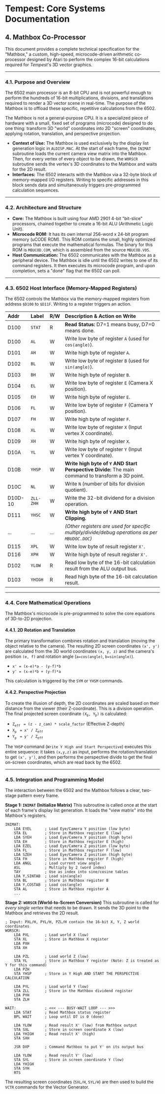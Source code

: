 # Tempest: Core Systems Documentation

## 4. Mathbox Co-Processor

This document provides a complete technical specification for the "Mathbox," a custom, high-speed, microcode-driven arithmetic co-processor designed by Atari to perform the complex 16-bit calculations required for *Tempest*'s 3D vector graphics.

---

### 4.1. Purpose and Overview

The 6502 main processor is an 8-bit CPU and is not powerful enough to perform the hundreds of 16-bit multiplications, divisions, and translations required to render a 3D vector scene in real-time. The purpose of the Mathbox is to offload these specific, repetitive calculations from the 6502.

The Mathbox is not a general-purpose CPU. It is a specialized piece of hardware with a small, fixed set of programs (microcode) designed to do one thing: transform 3D "world" coordinates into 2D "screen" coordinates, applying rotation, translation, and perspective projection.

-   **Context of Use:** The Mathbox is used exclusively by the display list generation logic in `ALDISP.MAC`. At the start of each frame, the `INIMAT` subroutine loads the current camera view matrix into the Mathbox. Then, for every vertex of every object to be drawn, the `WORSCR` subroutine sends the vertex's 3D coordinates to the Mathbox and waits for the 2D result.
-   **Interfaces:** The 6502 interacts with the Mathbox via a 32-byte block of memory-mapped I/O registers. Writing to specific addresses in this block sends data and simultaneously triggers pre-programmed calculation sequences.

---

### 4.2. Architecture and Structure

-   **Core:** The Mathbox is built using four AMD 2901 4-bit "bit-slice" processors, chained together to create a 16-bit ALU (Arithmetic Logic Unit).
-   **Microcode ROM:** It has its own internal 256-word x 24-bit program memory (uCODE ROM). This ROM contains the small, highly optimized programs that execute the mathematical formulas. The binary for this ROM is `MBUCOD.COM`, which is assembled from the source `MBUCOD.V05`.
-   **Host Communication:** The 6502 communicates with the Mathbox as a peripheral device. The Mathbox is idle until the 6502 writes to one of its command registers. It then executes its microcode program, and upon completion, sets a "done" flag that the 6502 can poll.

---

### 4.3. 6502 Host Interface (Memory-Mapped Registers)

The 6502 controls the Mathbox via the memory-mapped registers from address `$D100` to `$D11F`. Writing to a register triggers an action.

| Addr | Label   | R/W | Description & Action on Write                                                                                |
| :--- | :------ | :-- | :----------------------------------------------------------------------------------------------------------- |
| D100 | `STAT`  | R   | **Read Status:** D7=1 means busy, D7=0 means done.                                                           |
| D100 | `AL`    | W   | Write low byte of register `A` (used for `cos(angle)`).                                                        |
| D101 | `AH`    | W   | Write high byte of register `A`.                                                                             |
| D102 | `BL`    | W   | Write low byte of register `B` (used for `sin(angle)`).                                                        |
| D103 | `BH`    | W   | Write high byte of register `B`.                                                                             |
| D104 | `EL`    | W   | Write low byte of register `E` (Camera X position).                                                          |
| D105 | `EH`    | W   | Write high byte of register `E`.                                                                             |
| D106 | `FL`    | W   | Write low byte of register `F` (Camera Y position).                                                          |
| D107 | `FH`    | W   | Write high byte of register `F`.                                                                             |
| D108 | `XL`    | W   | Write low byte of register `X` (Input vertex X coordinate).                                                  |
| D109 | `XH`    | W   | Write high byte of register `X`.                                                                             |
| D10A | `YL`    | W   | Write low byte of register `Y` (Input vertex Y coordinate).                                                  |
| D10B | `YHSP`  | W   | **Write high byte of `Y` AND Start Perspective Divide:** The main command to transform a 3D point.             |
| D10C | `NL`    | W   | Write `N` (number of bits for division quotient).                                                            |
| D10D-10| `ZLL-ZHH`| W   | Write the 32-bit dividend for a division operation.                                                        |
| D111 | `YHSC`  | W   | **Write high byte of `Y` AND Start Clipping.**                                                                 |
| ...  | ...     |...  | *(Other registers are used for specific multiply/divide/debug operations as per `MBUDOC.DOC`)*                |
| D115 | `XPL`   | W   | Write low byte of result register `X'`.                                                                     |
| D116 | `XPH`   | W   | Write high byte of result register `X'`.                                                                    |
| D102 | `YLOW`  | R   | Read low byte of the 16-bit calculation result from the ALU output bus.                                      |
| D103 | `YHIGH` | R   | Read high byte of the 16-bit calculation result.                                                             |

---

### 4.4. Core Mathematical Operations

The Mathbox's microcode is pre-programmed to solve the core equations of 3D-to-2D projection.

#### 4.4.1. 2D Rotation and Translation

The primary transformation combines rotation and translation (moving the object relative to the camera). The resulting 2D screen coordinates `(x', y')` are calculated from the 3D world coordinates `(x, y, z)` and the camera's position `(e, f)` and rotation angle (`a=cos(angle)`, `b=sin(angle)`).

-   `x' = (x-e)*a - (y-f)*b`
-   `y' = (x-e)*b + (y-f)*a`

This calculation is triggered by the `SYM` or `YHSM` commands.

#### 4.4.2. Perspective Projection

To create the illusion of depth, the 2D coordinates are scaled based on their distance from the viewer (their Z-coordinate). This is a division operation. The final projected screen coordinate `(X`<sub>`p`</sub>`, Y`<sub>`p`</sub>`)` is calculated:

-   `Z`<sub>`eff`</sub> ` = (z - z_cam) * scale_factor` (Effective Z-depth)
-   `X`<sub>`p`</sub> ` = x' / Z`<sub>`eff`</sub>
-   `Y`<sub>`p`</sub> ` = y' / Z`<sub>`eff`</sub>

The `YHSP` command (`Write Y High and Start Perspective`) executes this entire sequence: it takes `(x,y,z)` as input, performs the rotation/translation to get `(x', y')`, and then performs the perspective divide to get the final on-screen coordinates, which are read back by the 6502.

---

### 4.5. Integration and Programming Model

The interaction between the 6502 and the Mathbox follows a clear, two-stage pattern every frame.

**Stage 1: `INIMAT` (Initialize Matrix)**
This subroutine is called once at the start of each frame's display list generation. It loads the "view matrix" into the Mathbox's registers.
```assembly
INIMAT:
    LDA EYEL      ; Load Eye/Camera Y position (low byte)
    STA EL        ; Store in Mathbox register E (low)
    LDA SYEH      ; Load Eye/Camera Y position (high byte)
    STA EH        ; Store in Mathbox register E (high)
    LDA EZEL      ; Load Eye/Camera Z position (low byte)
    STA FL        ; Store in Mathbox register F (low)
    LDA SZEH      ; Load Eye/Camera Z position (high byte)
    STA FH        ; Store in Mathbox register F (high)
    LDA ANGL      ; Load current view angle
    ASL           ; Multiply by 2 (word index)
    TAY           ; Use as index into sine/cosine tables
    LDA Y,SINTAB  ; Load sin(angle)
    STA BL        ; Store in Mathbox register B
    LDA Y,COSTAB  ; Load cos(angle)
    STA AL        ; Store in Mathbox register A
    ...
```

**Stage 2: `WORSCR` (World-to-Screen Conversion)**
This subroutine is called for *every single vertex* that needs to be drawn. It sends the 3D point to the Mathbox and retrieves the 2D result.

```assembly
; Input: PXL/H, PYL/H, PZL/H contain the 16-bit X, Y, Z world coordinates
WORSCR:
    LDA PXL       ; Load world X (low)
    STA XL        ; Store in Mathbox X register
    LDA PXH
    STA XH

    LDA PZL       ; Load world Z (low)
    STA YL        ; Store in Mathbox Y register (Note: Z is treated as Y for this command)
    LDA PZH
    STA YHSP      ; Store in Y High AND START THE PERSPECTIVE CALCULATION

    LDA PYL       ; Load world Y (low)
    STA ZLL       ; Store in the Mathbox dividend register
    LDA PYH
    STA ZLH

WAIT:             ; <<< --- BUSY-WAIT LOOP --- >>>
    LDA STAT      ; Read Mathbox status register
    BPL WAIT      ; Loop until D7 is 0 (done)

    LDA YLOW      ; Read result X' (low) from Mathbox output
    STA SXL       ; Store in screen coordinate X (low)
    LDA YHIGH     ; Read result X' (high)
    STA SXH
    
    JSR DXP       ; Command Mathbox to put Y' on its output bus
    
    LDA YLOW      ; Read result Y' (low)
    STA SYL       ; Store in screen coordinate Y (low)
    LDA YHIGH
    STA SYH
    RTS
```
The resulting screen coordinates (`SXL/H`, `SYL/H`) are then used to build the `VCTR` commands for the Vector Generator. 